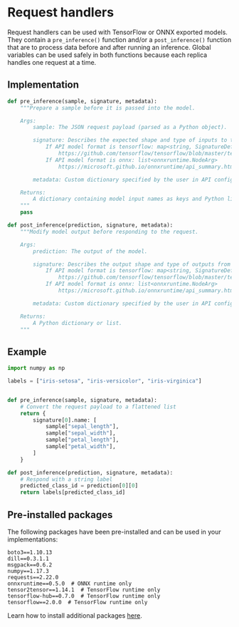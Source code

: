 # Request handlers

Request handlers can be used with TensorFlow or ONNX exported models. They contain a `pre_inference()` function and/or a `post_inference()` function that are to process data before and after running an inference. Global variables can be used safely in both functions because each replica handles one request at a time.

## Implementation

```python
def pre_inference(sample, signature, metadata):
    """Prepare a sample before it is passed into the model.

    Args:
        sample: The JSON request payload (parsed as a Python object).

        signature: Describes the expected shape and type of inputs to the model.
            If API model format is tensorflow: map<string, SignatureDef>
                https://github.com/tensorflow/tensorflow/blob/master/tensorflow/core/protobuf/meta_graph.proto
            If API model format is onnx: list<onnxruntime.NodeArg>
                https://microsoft.github.io/onnxruntime/api_summary.html#onnxruntime.NodeArg

        metadata: Custom dictionary specified by the user in API configuration.

    Returns:
        A dictionary containing model input names as keys and Python lists or numpy arrays as values. If the model only has a single input, then a Python list or numpy array can be returned.
    """
    pass

def post_inference(prediction, signature, metadata):
    """Modify model output before responding to the request.

    Args:
        prediction: The output of the model.

        signature: Describes the output shape and type of outputs from the model.
            If API model format is tensorflow: map<string, SignatureDef>
                https://github.com/tensorflow/tensorflow/blob/master/tensorflow/core/protobuf/meta_graph.proto
            If API model format is onnx: list<onnxruntime.NodeArg>
                https://microsoft.github.io/onnxruntime/api_summary.html#onnxruntime.NodeArg

        metadata: Custom dictionary specified by the user in API configuration.

    Returns:
        A Python dictionary or list.
    """
```

## Example

```python
import numpy as np

labels = ["iris-setosa", "iris-versicolor", "iris-virginica"]


def pre_inference(sample, signature, metadata):
    # Convert the request payload to a flattened list
    return {
        signature[0].name: [
            sample["sepal_length"],
            sample["sepal_width"],
            sample["petal_length"],
            sample["petal_width"],
        ]
    }

def post_inference(prediction, signature, metadata):
    # Respond with a string label
    predicted_class_id = prediction[0][0]
    return labels[predicted_class_id]
```

## Pre-installed packages

The following packages have been pre-installed and can be used in your implementations:

```text
boto3==1.10.13
dill==0.3.1.1
msgpack==0.6.2
numpy==1.17.3
requests==2.22.0
onnxruntime==0.5.0  # ONNX runtime only
tensor2tensor==1.14.1  # TensorFlow runtime only
tensorflow-hub==0.7.0  # TensorFlow runtime only
tensorflow==2.0.0  # TensorFlow runtime only
```

Learn how to install additional packages [here](../dependency-management/python-packages.md).
